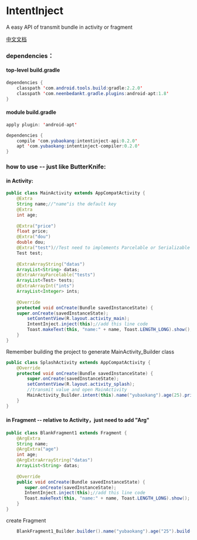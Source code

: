 # IntentInject
A easy API of transmit bundle in activity or fragment

[中文文档](https://github.com/yubaokang/IntentInject/blob/master/README-ZH.md)

### dependencies：

#### top-level build.gradle
```java
dependencies {
    classpath 'com.android.tools.build:gradle:2.2.0'
    classpath 'com.neenbedankt.gradle.plugins:android-apt:1.8' 
}
```

#### module build.gradle
```java
apply plugin: 'android-apt'

dependencies {
    compile 'com.yubaokang:intentinject-api:0.2.0'
    apt 'com.yubaokang:intentinject-compiler:0.2.0'
}
```

### how to use -- just like ButterKnife:

#### in Activity:
```java
public class MainActivity extends AppCompatActivity {
    @Extra
    String name;//"name"is the default key
    @Extra
    int age;
    
    @Extra("price")
    float price;
    @Extra("dou")
    double dou;
    @Extra("test")//Test need to implements Parcelable or Serializable
    Test test;
    
    @ExtraArrayString("datas")
    ArrayList<String> datas;
    @ExtraArrayParcelable("tests")
    ArrayList<Test> tests;
    @ExtraArrayInt("ints")
    ArrayList<Integer> ints;
    
    @Override
    protected void onCreate(Bundle savedInstanceState) {
    super.onCreate(savedInstanceState);
        setContentView(R.layout.activity_main);
        IntentInject.inject(this);//add this line code
        Toast.makeText(this, "name:" + name, Toast.LENGTH_LONG).show();
    }
}
```

Remember building the project to generate MainActivity_Builder class

```java
public class SplashActivity extends AppCompatActivity {
    @Override
    protected void onCreate(Bundle savedInstanceState) {
        super.onCreate(savedInstanceState);
        setContentView(R.layout.activity_splash);
        //transmit value and open MainActivity
        MainActivity_Builder.intent(this).name("yubaokang").age(25).price(1.2f).id("idididid").start();
    }
}
```

#### in Fragment -- relative to Activity，just need to add "Arg"
```java
public class BlankFragment1 extends Fragment {
    @ArgExtra
    String name;
    @ArgExtra("age")
    int age;
    @ArgExtraArrayString("datas")
    ArrayList<String> datas;
    
    @Override
    public void onCreate(Bundle savedInstanceState) {
       super.onCreate(savedInstanceState);
       IntentInject.inject(this);//add this line code
       Toast.makeText(this, "name:" + name, Toast.LENGTH_LONG).show();
    }
}
```

create Fragment
```java
    BlankFragment1_Builder.builder().name("yubaokang").age("25").build();
```

